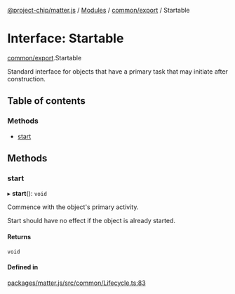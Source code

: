 [@project-chip/matter.js](../README.md) / [Modules](../modules.md) / [common/export](../modules/common_export.md) / Startable

# Interface: Startable

[common/export](../modules/common_export.md).Startable

Standard interface for objects that have a primary task that may initiate after construction.

## Table of contents

### Methods

- [start](common_export.Startable.md#start)

## Methods

### start

▸ **start**(): `void`

Commence with the object's primary activity.

Start should have no effect if the object is already started.

#### Returns

`void`

#### Defined in

[packages/matter.js/src/common/Lifecycle.ts:83](https://github.com/project-chip/matter.js/blob/904d0c9b952b91f28a21803759c5e5c66ee4d272/packages/matter.js/src/common/Lifecycle.ts#L83)
